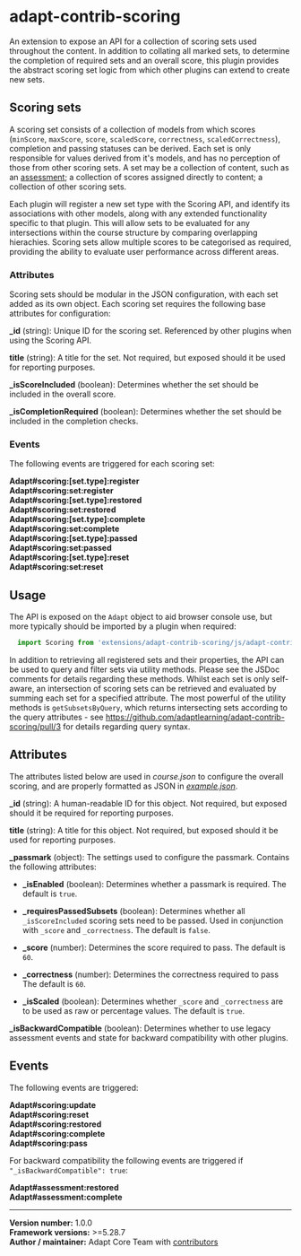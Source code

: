 # adapt-contrib-scoring

An extension to expose an API for a collection of scoring sets used throughout the content. In addition to collating all marked sets, to determine the completion of required sets and an overall score, this plugin provides the abstract scoring set logic from which other plugins can extend to create new sets.

## Scoring sets

A scoring set consists of a collection of models from which scores (`minScore`, `maxScore`, `score`, `scaledScore`, `correctness`, `scaledCorrectness`), completion and passing statuses can be derived. Each set is only responsible for values derived from it's models, and has no perception of those from other scoring sets. A set may be a collection of content, such as an [assessment](https://github.com/adaptlearning/adapt-contrib-scoringAssessment); a collection of scores assigned directly to content; a collection of other scoring sets.

Each plugin will register a new set type with the Scoring API, and identify its associations with other models, along with any extended functionality specific to that plugin. This will allow sets to be evaluated for any intersections within the course structure by comparing overlapping hierachies. Scoring sets allow multiple scores to be categorised as required, providing the ability to evaluate user performance across different areas.

### Attributes

Scoring sets should be modular in the JSON configuration, with each set added as its own object. Each scoring set requires the following base attributes for configuration:

**\_id** (string): Unique ID for the scoring set. Referenced by other plugins when using the Scoring API.

**title** (string): A title for the set. Not required, but exposed should it be used for reporting purposes.

**_isScoreIncluded** (boolean): Determines whether the set should be included in the overall score.

**_isCompletionRequired** (boolean): Determines whether the set should be included in the completion checks.

### Events

The following events are triggered for each scoring set:

**Adapt#scoring:[set.type]:register**<br>
**Adapt#scoring:set:register**<br>
**Adapt#scoring:[set.type]:restored**<br>
**Adapt#scoring:set:restored**<br>
**Adapt#scoring:[set.type]:complete**<br>
**Adapt#scoring:set:complete**<br>
**Adapt#scoring:[set.type]:passed**<br>
**Adapt#scoring:set:passed**<br>
**Adapt#scoring:[set.type]:reset**<br>
**Adapt#scoring:set:reset**

## Usage

The API is exposed on the `Adapt` object to aid browser console use, but more typically should be imported by a plugin when required:
```JavaScript
  import Scoring from 'extensions/adapt-contrib-scoring/js/adapt-contrib-scoring';
```

In addition to retrieving all registered sets and their properties, the API can be used to query and filter sets via utility methods. Please see the JSDoc comments for details regarding these methods. Whilst each set is only self-aware, an intersection of scoring sets can be retrieved and evaluated by summing each set for a specified attribute. The most powerful of the utility methods is `getSubsetsByQuery`, which returns intersecting sets according to the query attributes - see https://github.com/adaptlearning/adapt-contrib-scoring/pull/3 for details regarding query syntax.

## Attributes

The attributes listed below are used in *course.json* to configure the overall scoring, and are properly formatted as JSON in [*example.json*](https://github.com/adaptlearning/adapt-contrib-scoring/blob/master/example.json).

**\_id** (string): A human-readable ID for this object. Not required, but exposed should it be required for reporting purposes.

**title** (string): A title for this object. Not required, but exposed should it be used for reporting purposes.

**\_passmark** (object): The settings used to configure the passmark. Contains the following attributes:

 * **\_isEnabled** (boolean): Determines whether a passmark is required. The default is `true`.

 * **\_requiresPassedSubsets** (boolean): Determines whether all `_isScoreIncluded` scoring sets need to be passed. Used in conjunction with `_score` and `_correctness`. The default is `false`.

 * **\_score** (number): Determines the score required to pass. The default is `60`.

 * **\_correctness** (number): Determines the correctness required to pass The default is `60`.

 * **\_isScaled** (boolean): Determines whether `_score` and `_correctness` are to be used as raw or percentage values. The default is `true`.

**\_isBackwardCompatible** (boolean): Determines whether to use legacy assessment events and state for backward compatibility with other plugins.

## Events

The following events are triggered:

**Adapt#scoring:update**<br>
**Adapt#scoring:reset**<br>
**Adapt#scoring:restored**<br>
**Adapt#scoring:complete**<br>
**Adapt#scoring:pass**

For backward compatibility the following events are triggered if `"_isBackwardCompatible": true`:

**Adapt#assessment:restored**<br>
**Adapt#assessment:complete**

----------------------------
**Version number:** 1.0.0<br>
**Framework versions:** >=5.28.7<br>
**Author / maintainer:** Adapt Core Team with [contributors](https://github.com/adaptlearning/adapt-contrib-scoring/graphs/contributors)
